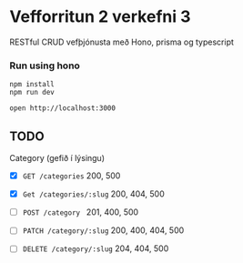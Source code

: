 # Vefforritun 2 verkefni 3

RESTful CRUD vefþjónusta með Hono, prisma og typescript


### Run using hono
```
npm install
npm run dev
```

```
open http://localhost:3000
```

## TODO

Category (gefið í lýsingu)
- [x] `GET /categories` 200, 500
- [x] `Get /categories/:slug` 200, 404, 500
- [ ] `POST /category ` 201, 400, 500
- [ ] `PATCH /category/:slug` 200, 400, 404, 500
- [ ] `DELETE /category/:slug` 204, 404, 500







